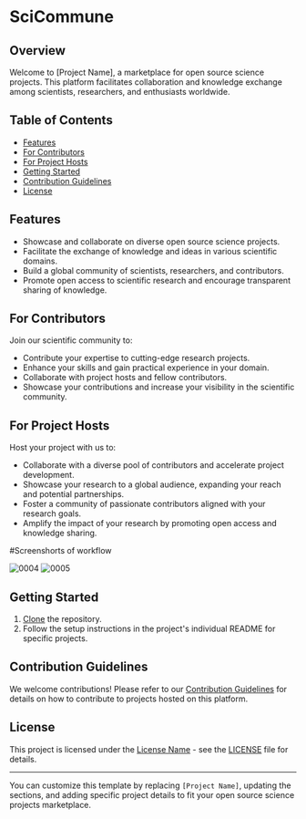 # SciCommune


## Overview

Welcome to [Project Name], a marketplace for open source science projects. This platform facilitates collaboration and knowledge exchange among scientists, researchers, and enthusiasts worldwide.

## Table of Contents

- [Features](#features)
- [For Contributors](#for-contributors)
- [For Project Hosts](#for-project-hosts)
- [Getting Started](#getting-started)
- [Contribution Guidelines](#contribution-guidelines)
- [License](#license)

## Features

- Showcase and collaborate on diverse open source science projects.
- Facilitate the exchange of knowledge and ideas in various scientific domains.
- Build a global community of scientists, researchers, and contributors.
- Promote open access to scientific research and encourage transparent sharing of knowledge.


## For Contributors

Join our scientific community to:

- Contribute your expertise to cutting-edge research projects.
- Enhance your skills and gain practical experience in your domain.
- Collaborate with project hosts and fellow contributors.
- Showcase your contributions and increase your visibility in the scientific community.

## For Project Hosts

Host your project with us to:

- Collaborate with a diverse pool of contributors and accelerate project development.
- Showcase your research to a global audience, expanding your reach and potential partnerships.
- Foster a community of passionate contributors aligned with your research goals.
- Amplify the impact of your research by promoting open access and knowledge sharing.

#Screenshorts of  workflow


![0004](https://github.com/bava-kurian/SciCommune/assets/115803124/98a39345-31ed-4982-bf4e-587941e9e2d0)
![0005](https://github.com/bava-kurian/SciCommune/assets/115803124/c8deb9c4-fb39-4015-9954-c04f06b04a17)




## Getting Started

1. [Clone](https://help.github.com/en/github//cloning-a-repository) the repository.
2. Follow the setup instructions in the project's individual README for specific projects.

## Contribution Guidelines

We welcome contributions! Please refer to our [Contribution Guidelines](CONTRIBUTING.md) for details on how to contribute to projects hosted on this platform.

## License

This project is licensed under the [License Name](LICENSE) - see the [LICENSE](LICENSE) file for details.

---

You can customize this template by replacing `[Project Name]`, updating the sections, and adding specific project details to fit your open source science projects marketplace.
